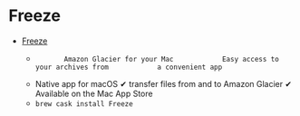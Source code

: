 # Freeze
- [Freeze](https://www.freezeapp.net/)
  -            Amazon Glacier for your Mac            Easy access to your archives from            a convenient app          
  - Native app for macOS ✔ transfer files from and to Amazon Glacier ✔ Available on the Mac App Store
  - `brew cask install Freeze`
